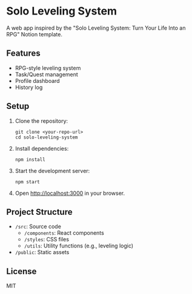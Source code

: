 # Solo Leveling System

A web app inspired by the "Solo Leveling System: Turn Your Life Into an RPG" Notion template.

## Features

- RPG-style leveling system
- Task/Quest management
- Profile dashboard
- History log

## Setup

1. Clone the repository:
   ```
   git clone <your-repo-url>
   cd solo-leveling-system
   ```

2. Install dependencies:
   ```
   npm install
   ```

3. Start the development server:
   ```
   npm start
   ```

4. Open [http://localhost:3000](http://localhost:3000) in your browser.

## Project Structure

- `/src`: Source code
  - `/components`: React components
  - `/styles`: CSS files
  - `/utils`: Utility functions (e.g., leveling logic)
- `/public`: Static assets

## License

MIT 